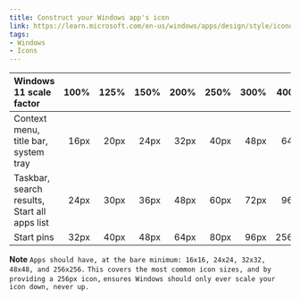 ```yaml
---
title: Construct your Windows app's icon
link: https://learn.microsoft.com/en-us/windows/apps/design/style/iconography/app-icon-construction#icon-scaling
tags:
- Windows
- Icons
---
```


| Windows 11 scale factor | 100% | 125% | 150% | 200% | 250% | 300% | 400% |
|:---|---:|---:|---:|---:|---:|---:|---:| 
| Context menu, title bar, system tray |	16px | 20px | 24px | 32px | 40px | 48px | 64px | 
| Taskbar, search results, Start all apps list | 24px | 30px | 36px | 48px | 60px | 72px | 96px | 
| Start pins | 32px | 40px | 48px | 64px | 80px | 96px | 256px | 

**Note**
`Apps should have, at the bare minimum: 16x16, 24x24, 32x32, 48x48, and 256x256.`
`This covers the most common icon sizes, and by providing a 256px icon,`
`ensures Windows should only ever scale your icon down, never up.`

